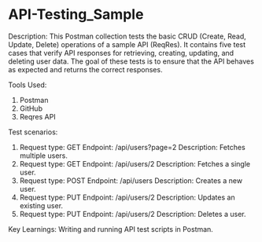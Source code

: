 # API-Testing_Sample

Description: This Postman collection tests the basic CRUD (Create, Read, Update, Delete) operations of a sample API (ReqRes). It contains five test cases that verify API responses for retrieving, creating, updating, and deleting user data. The goal of these tests is to ensure that the API behaves as expected and returns the correct responses.

Tools Used: 
1. Postman
2. GitHub
3. Reqres API

Test scenarios:
1. Request type: GET Endpoint: /api/users?page=2 Description: Fetches multiple users.
2. Request type: GET Endpoint: /api/users/2 Description: Fetches a single user.
3. Request type: POST Endpoint: /api/users Description: Creates a new user.
4. Request type: PUT Endpoint: /api/users/2 Description: Updates an existing user.
5. Request type: PUT Endpoint: /api/users/2 Description: Deletes a user.

Key Learnings:
Writing and running API test scripts in Postman.
